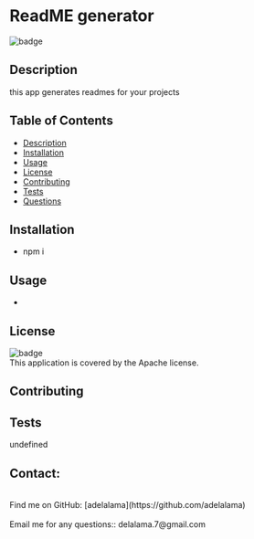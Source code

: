 
<h1>ReadME generator </h1>
  
![badge](https://img.shields.io/badge/license-Apache-brightgreen)<br />
## Description
this app generates readmes for your projects
## Table of Contents
- [Description](#description)
- [Installation](#installation)
- [Usage](#usage)
- [License](#license)
- [Contributing](#contributing)
- [Tests](#tests)
- [Questions](#questions)
## Installation
* npm i
## Usage
* 
## License
![badge](https://img.shields.io/badge/license-Apache-brightgreen)
<br />
This application is covered by the Apache license. 
## Contributing

## Tests
undefined
## Contact:
<br />
Find me on GitHub: [adelalama](https://github.com/adelalama)<br />
<br />
Email me for any questions:: delalama.7@gmail.com<br /><br />
    